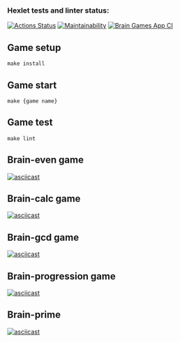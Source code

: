 ### Hexlet tests and linter status:
[![Actions Status](https://github.com/mikenekrasov/frontend-project-lvl1/workflows/hexlet-check/badge.svg)](https://github.com/mikenekrasov/frontend-project-lvl1/actions)
[![Maintainability](https://api.codeclimate.com/v1/badges/a99a88d28ad37a79dbf6/maintainability)](https://codeclimate.com/github/codeclimate/codeclimate/maintainability)
[![Brain Games App CI](https://github.com/mikenekrasov/frontend-project-lvl1/actions/workflows/app-actions.yml/badge.svg?branch=main)](https://github.com/mikenekrasov/frontend-project-lvl1/actions/workflows/app-actions.yml)

## Game setup
```
make install
```
## Game start
```
make {game name}
```
## Game test
```
make lint
```

## Brain-even game
[![asciicast](https://asciinema.org/a/nbuPKg8j4AwM3mglhnrM3uoJo.svg)](https://asciinema.org/a/nbuPKg8j4AwM3mglhnrM3uoJo)
## Brain-calc game
[![asciicast](https://asciinema.org/a/S0izSvmUVhkuMYYKnuCiY2xv7.svg)](https://asciinema.org/a/S0izSvmUVhkuMYYKnuCiY2xv7)
## Brain-gcd game
[![asciicast](https://asciinema.org/a/FC2a3qod4UOzo4PphBgiNAPWF.svg)](https://asciinema.org/a/FC2a3qod4UOzo4PphBgiNAPWF)
## Brain-progression game
[![asciicast](https://asciinema.org/a/iDdHXFgMXUk9HrvhVdWJa6Sah.svg)](https://asciinema.org/a/iDdHXFgMXUk9HrvhVdWJa6Sah)
## Brain-prime
[![asciicast](https://asciinema.org/a/o5b5EkFhQIFqWm874yKrrsX42.svg)](https://asciinema.org/a/o5b5EkFhQIFqWm874yKrrsX42)